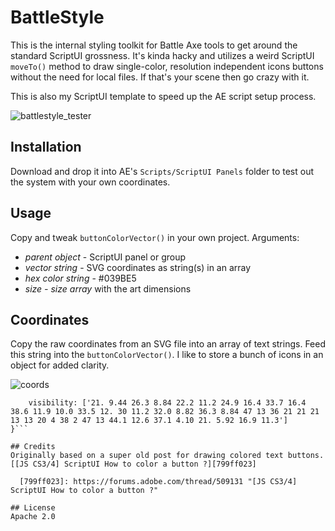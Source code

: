 # BattleStyle
This is the internal styling toolkit for Battle Axe tools to get around the standard ScriptUI grossness. It's kinda hacky and utilizes a weird ScriptUI `moveTo()` method to draw single-color, resolution independent icons buttons without the need for local files. If that's your scene then go crazy with it.

This is also my ScriptUI template to speed up the AE script setup process.

![battlestyle_tester](https://cloud.githubusercontent.com/assets/8580225/25320319/f90e1806-2873-11e7-8fc9-3408a0ae6e04.gif)


## Installation
Download and drop it into AE's `Scripts/ScriptUI Panels` folder to test out the system with your own coordinates.

## Usage
Copy and tweak `buttonColorVector()` in your own project. Arguments:
- _parent object_ - ScriptUI panel or group
- _vector string_ - SVG coordinates as string(s) in an array
- _hex color string_ - #039BE5
- _size - size array_ with the art dimensions

## Coordinates
Copy the raw coordinates from an SVG file into an array of text strings. Feed this string into the `buttonColorVector()`. I like to store a bunch of icons in an object for added clarity.

![coords](https://cloud.githubusercontent.com/assets/8580225/25320447/27efbc8c-2875-11e7-8719-184651ce4033.png)

```var icons = {
    visibility: ['21. 9.44 26.3 8.84 22.2 11.2 24.9 16.4 33.7 16.4 38.6 11.9 10.0 33.5 12. 30 11.2 32.0 8.82 36.3 8.84 47 13 36 21 21 21 13 13 20 4 38 2 47 13 44.1 12.6 37.1 4.10 21. 5.92 16.9 11.3']
}```

## Credits
Originally based on a super old post for drawing colored text buttons.
[[JS CS3/4] ScriptUI How to color a button ?][799ff023]

  [799ff023]: https://forums.adobe.com/thread/509131 "[JS CS3/4] ScriptUI How to color a button ?"

## License
Apache 2.0
